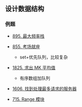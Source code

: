 ## 设计数据结构

### 例题

- [895. 最大频率栈](https://leetcode.cn/problems/maximum-frequency-stack/)

- [855. 考场就座 ](https://leetcode.cn/problems/exam-room/)
  - set+优先队列，比较复杂
- [1825. 求出 MK 平均值](https://leetcode.cn/problems/finding-mk-average/submissions/)
  - 有序数组加队列
- [1606. 找到处理最多请求的服务器](https://leetcode.cn/problems/find-servers-that-handled-most-number-of-requests/)
- [715. Range 模块](https://leetcode.cn/problems/range-module/)